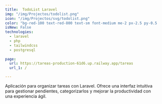 ```yaml
---
title:  TodoList Laravel
img: "/img/Projectos/todolist.png"
icon: "/img/Projectos/svg/todolist.png"
color: "bg-red-100 text-red-800 text-sm font-medium me-2 px-2.5 py-0.5 rounded dark:bg-red-900 dark:text-red-300"
isNew: False
technologies:
  - laravel
  - php
  - tailwindcss
  - postgresql
  
page:
  url: https://tareas-production-61d6.up.railway.app/tareas
  url_1: / 

---
```


Aplicación para organizar tareas con Laravel. Ofrece una interfaz intuitiva para gestionar pendientes, categorizarlos y mejorar la productividad con una experiencia ágil.